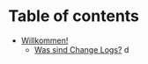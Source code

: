 # Table of contents

* [Willkommen!](README.md)
  * [Was sind Change Logs?](willkommen/was-sind-change-logs.md)
d
